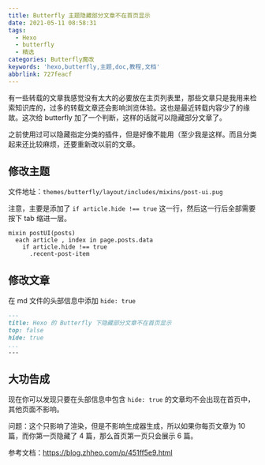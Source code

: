 ```yaml
---
title: Butterfly 主题隐藏部分文章不在首页显示
date: 2021-05-11 08:58:31
tags:
  - Hexo
  - butterfly
  - 精选
categories: Butterfly魔改
keywords: 'hexo,butterfly,主题,doc,教程,文档'
abbrlink: 727feacf
---
```



有一些转载的文章我感觉没有太大的必要放在主页列表里，那些文章只是我用来检索知识库的，过多的转载文章还会影响浏览体验。这也是最近转载内容少了的缘故。这次给 butterfly 加了一个判断，这样的话就可以隐藏部分文章了。

之前使用过可以隐藏指定分类的插件，但是好像不能用（至少我是这样。而且分类起来还比较麻烦，还要重新改以前的文章。

## 修改主题

文件地址：```themes/butterfly/layout/includes/mixins/post-ui.pug```

注意，主要是添加了 ```if article.hide !== true``` 这一行，然后这一行后全部需要按下 tab 缩进一层。

``` pug
mixin postUI(posts)
  each article , index in page.posts.data
    if article.hide !== true
      .recent-post-item
```

## 修改文章

在 md 文件的头部信息中添加 ```hide: true```

``` md
---
title: Hexo 的 Butterfly 下隐藏部分文章不在首页显示
top: false
hide: true
...
---
```

## 大功告成

现在你可以发现只要在头部信息中包含 ```hide: true``` 的文章均不会出现在首页中，其他页面不影响。

问题：这个只影响了渲染，但是不影响生成器生成，所以如果你每页文章为 10 篇，而你第一页隐藏了 4 篇，那么首页第一页只会展示 6 篇。


参考文档：https://blog.zhheo.com/p/451ff5e9.html
